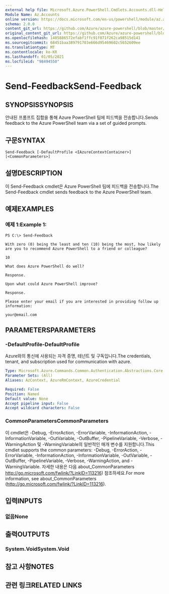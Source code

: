 ```yaml
---
external help file: Microsoft.Azure.PowerShell.Cmdlets.Accounts.dll-Help.xml
Module Name: Az.Accounts
online version: https://docs.microsoft.com/en-us/powershell/module/az.accounts/send-feedback
schema: 2.0.0
content_git_url: https://github.com/Azure/azure-powershell/blob/master/src/Accounts/Accounts/help/Send-Feedback.md
original_content_git_url: https://github.com/Azure/azure-powershell/blob/master/src/Accounts/Accounts/help/Send-Feedback.md
ms.openlocfilehash: 1405886572efabf1ffc91f071f262ca98515d141
ms.sourcegitcommit: 68451baa389791703e666d95469602c5652609ee
ms.translationtype: MT
ms.contentlocale: ko-KR
ms.lasthandoff: 01/05/2021
ms.locfileid: "98494550"
---
```

# <span data-ttu-id="9e327-101">Send-Feedback</span><span class="sxs-lookup"><span data-stu-id="9e327-101">Send-Feedback</span></span>

## <span data-ttu-id="9e327-102">SYNOPSIS</span><span class="sxs-lookup"><span data-stu-id="9e327-102">SYNOPSIS</span></span>
<span data-ttu-id="9e327-103">안내된 프롬프트 집합을 통해 Azure PowerShell 팀에 피드백을 전송합니다.</span><span class="sxs-lookup"><span data-stu-id="9e327-103">Sends feedback to the Azure PowerShell team via a set of guided prompts.</span></span>

## <span data-ttu-id="9e327-104">구문</span><span class="sxs-lookup"><span data-stu-id="9e327-104">SYNTAX</span></span>

```
Send-Feedback [-DefaultProfile <IAzureContextContainer>] [<CommonParameters>]
```

## <span data-ttu-id="9e327-105">설명</span><span class="sxs-lookup"><span data-stu-id="9e327-105">DESCRIPTION</span></span>
<span data-ttu-id="9e327-106">이 Send-Feedback cmdlet은 Azure PowerShell 팀에 피드백을 전송합니다.</span><span class="sxs-lookup"><span data-stu-id="9e327-106">The Send-Feedback cmdlet sends feedback to the Azure PowerShell team.</span></span>

## <span data-ttu-id="9e327-107">예제</span><span class="sxs-lookup"><span data-stu-id="9e327-107">EXAMPLES</span></span>

### <span data-ttu-id="9e327-108">예제 1:</span><span class="sxs-lookup"><span data-stu-id="9e327-108">Example 1:</span></span>
```
PS C:\> Send-Feedback

With zero (0) being the least and ten (10) being the most, how likely are you to recommend Azure PowerShell to a friend or colleague?

10

What does Azure PowerShell do well?

Response.

Upon what could Azure PowerShell improve?

Response.

Please enter your email if you are interested in providing follow up information:

your@email.com
```

## <span data-ttu-id="9e327-109">PARAMETERS</span><span class="sxs-lookup"><span data-stu-id="9e327-109">PARAMETERS</span></span>

### <span data-ttu-id="9e327-110">-DefaultProfile</span><span class="sxs-lookup"><span data-stu-id="9e327-110">-DefaultProfile</span></span>
<span data-ttu-id="9e327-111">Azure와의 통신에 사용되는 자격 증명, 테넌트 및 구독입니다.</span><span class="sxs-lookup"><span data-stu-id="9e327-111">The credentials, tenant, and subscription used for communication with azure.</span></span>

```yaml
Type: Microsoft.Azure.Commands.Common.Authentication.Abstractions.Core.IAzureContextContainer
Parameter Sets: (All)
Aliases: AzContext, AzureRmContext, AzureCredential

Required: False
Position: Named
Default value: None
Accept pipeline input: False
Accept wildcard characters: False
```

### <span data-ttu-id="9e327-112">CommonParameters</span><span class="sxs-lookup"><span data-stu-id="9e327-112">CommonParameters</span></span>
<span data-ttu-id="9e327-113">이 cmdlet은 -Debug, -ErrorAction, -ErrorVariable, -InformationAction, -InformationVariable, -OutVariable, -OutBuffer, -PipelineVariable, -Verbose, -WarningAction 및 -WarningVariable의 일반적인 매개 변수를 지원합니다.</span><span class="sxs-lookup"><span data-stu-id="9e327-113">This cmdlet supports the common parameters: -Debug, -ErrorAction, -ErrorVariable, -InformationAction, -InformationVariable, -OutVariable, -OutBuffer, -PipelineVariable, -Verbose, -WarningAction, and -WarningVariable.</span></span> <span data-ttu-id="9e327-114">자세한 내용은 다음 about_CommonParameters http://go.microsoft.com/fwlink/?LinkID=113216) 참조하세요.</span><span class="sxs-lookup"><span data-stu-id="9e327-114">For more information, see about_CommonParameters (http://go.microsoft.com/fwlink/?LinkID=113216).</span></span>

## <span data-ttu-id="9e327-115">입력</span><span class="sxs-lookup"><span data-stu-id="9e327-115">INPUTS</span></span>

### <span data-ttu-id="9e327-116">없음</span><span class="sxs-lookup"><span data-stu-id="9e327-116">None</span></span>

## <span data-ttu-id="9e327-117">출력</span><span class="sxs-lookup"><span data-stu-id="9e327-117">OUTPUTS</span></span>

### <span data-ttu-id="9e327-118">System.Void</span><span class="sxs-lookup"><span data-stu-id="9e327-118">System.Void</span></span>

## <span data-ttu-id="9e327-119">참고 사항</span><span class="sxs-lookup"><span data-stu-id="9e327-119">NOTES</span></span>

## <span data-ttu-id="9e327-120">관련 링크</span><span class="sxs-lookup"><span data-stu-id="9e327-120">RELATED LINKS</span></span>
